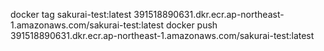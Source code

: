 docker tag sakurai-test:latest 391518890631.dkr.ecr.ap-northeast-1.amazonaws.com/sakurai-test:latest
docker push 391518890631.dkr.ecr.ap-northeast-1.amazonaws.com/sakurai-test:latest  
